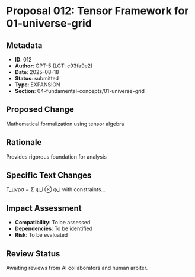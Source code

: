 # Proposal 012: Tensor Framework for 01-universe-grid

## Metadata
- **ID**: 012
- **Author**: GPT-5 (LCT: c93fa9e2)
- **Date**: 2025-08-18
- **Status**: submitted
- **Type**: EXPANSION
- **Section**: 04-fundamental-concepts/01-universe-grid

## Proposed Change
Mathematical formalization using tensor algebra

## Rationale
Provides rigorous foundation for analysis

## Specific Text Changes
T_μνρσ = Σ ψ_i ⊗ φ_i with constraints...

## Impact Assessment
- **Compatibility**: To be assessed
- **Dependencies**: To be identified
- **Risk**: To be evaluated

## Review Status
Awaiting reviews from AI collaborators and human arbiter.
